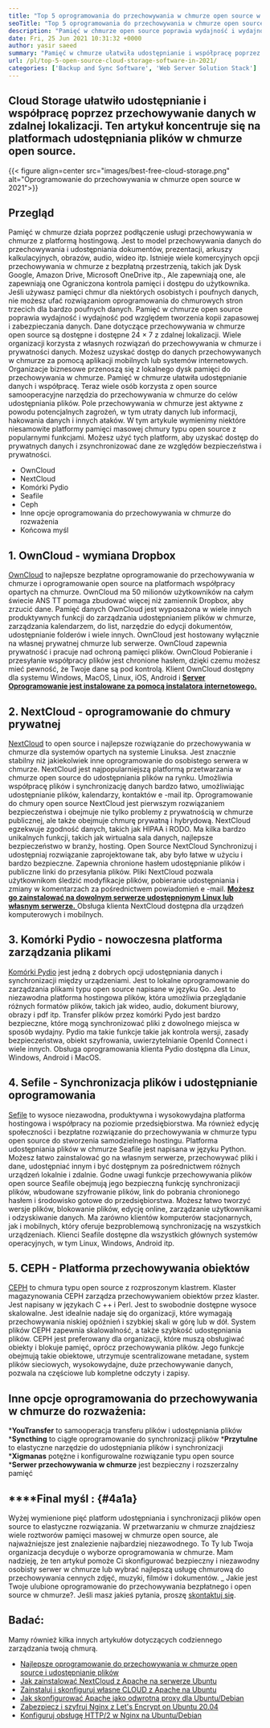 ```yaml
---
title: "Top 5 oprogramowania do przechowywania w chmurze open source w 2021" 
seoTitle: "Top 5 oprogramowania do przechowywania w chmurze open source w 2021" 
description: "Pamięć w chmurze open source poprawia wydajność i wydajność pod względem tworzenia kopii zapasowej i zabezpieczania danych. Ten artykuł koncentruje się na najlepszych aplikacjach do przechowywania w chmurze" 
date: Fri, 25 Jun 2021 10:31:32 +0000
author: yasir saeed
summary: "Pamięć w chmurze ułatwiła udostępnianie i współpracę poprzez przechowywanie danych w zdalnej lokalizacji. Ten artykuł koncentruje się na platformach udostępniania plików w chmurze open source." 
url: /pl/top-5-open-source-cloud-storage-software-in-2021/
categories: ['Backup and Sync Software', 'Web Server Solution Stack']
---
```


## Cloud Storage ułatwiło udostępnianie i współpracę poprzez przechowywanie danych w zdalnej lokalizacji. Ten artykuł koncentruje się na platformach udostępniania plików w chmurze open source.

{{< figure align=center src="images/best-free-cloud-storage.png" alt="Oprogramowanie do przechowywania w chmurze open source w 2021">}}


## **Przegląd**
Pamięć w chmurze działa poprzez podłączenie usługi przechowywania w chmurze z platformą hostingową. Jest to model przechowywania danych do przechowywania i udostępniania dokumentów, prezentacji, arkuszy kalkulacyjnych, obrazów, audio, wideo itp. Istnieje wiele komercyjnych opcji przechowywania w chmurze z bezpłatną przestrzenią, takich jak Dysk Google, Amazon Drive, Microsoft OneDrive itp., Ale zapewniają one, ale zapewniają one Ograniczona kontrola pamięci i dostępu do użytkownika. Jeśli używasz pamięci chmur dla niektórych osobistych i poufnych danych, nie możesz ufać rozwiązaniom oprogramowania do chmurowych stron trzecich dla bardzo poufnych danych. Pamięć w chmurze open source poprawia wydajność i wydajność pod względem tworzenia kopii zapasowej i zabezpieczania danych.
Dane dotyczące przechowywania w chmurze open source są dostępne i dostępne 24 × 7 z zdalnej lokalizacji. Wiele organizacji korzysta z własnych rozwiązań do przechowywania w chmurze i prywatności danych. Możesz uzyskać dostęp do danych przechowywanych w chmurze za pomocą aplikacji mobilnych lub systemów internetowych. Organizacje biznesowe przenoszą się z lokalnego dysk pamięci do przechowywania w chmurze. Pamięć w chmurze ułatwiła udostępnianie danych i współpracę. Teraz wiele osób korzysta z open source samooperacyjne narzędzia do przechowywania w chmurze do celów udostępniania plików. Pole przechowywania w chmurze jest aktywne z powodu potencjalnych zagrożeń, w tym utraty danych lub informacji, hakowania danych i innych ataków.
W tym artykule wymienimy niektóre niesamowite platformy pamięci masowej chmury typu open source z popularnymi funkcjami. Możesz użyć tych platform, aby uzyskać dostęp do prywatnych danych i zsynchronizować dane ze względów bezpieczeństwa i prywatności.
  * OwnCloud
  * NextCloud
  * Komórki Pydio
  * Seafile
  * Ceph
  * Inne opcje oprogramowania do przechowywania w chmurze do rozważenia
  * Końcowa myśl

## 1. OwnCloud - wymiana Dropbox
[OwnCloud][1] to najlepsze bezpłatne oprogramowanie do przechowywania w chmurze i oprogramowanie open source na platformach współpracy opartych na chmurze. OwnCloud ma 50 milionów użytkowników na całym świecie ANS TT pomaga zbudować więcej niż zamiennik Dropbox, aby zrzucić dane. Pamięć danych OwnCloud jest wyposażona w wiele innych produktywnych funkcji do zarządzania udostępnianiem plików w chmurze, zarządzania kalendarzem, do list, narzędzie do edycji dokumentów, udostępnianie folderów i wiele innych. OwnCloud jest hostowany wyłącznie na własnej prywatnej chmurze lub serwerze. OwnCloud zapewnia prywatność i pracuje nad ochroną pamięci plików. OwnCloud Pobieranie i przesyłanie współpracy plików jest chronione hasłem, dzięki czemu możesz mieć pewność, że Twoje dane są pod kontrolą.
Klient OwnCloud dostępny dla systemu Windows, MacOS, Linux, iOS, Android i [**Server Oprogramowanie jest instalowane za pomocą instalatora internetowego.** ][2]

## 2. NextCloud - oprogramowanie do chmury prywatnej
[NextCloud][3] to open source i najlepsze rozwiązanie do przechowywania w chmurze dla systemów opartych na systemie Linuksa. Jest znacznie stabilny niż jakiekolwiek inne oprogramowanie do osobistego serwera w chmurze. NextCloud jest najpopularniejszą platformą przetwarzania w chmurze open source do udostępniania plików na rynku. Umożliwia współpracę plików i synchronizację danych bardzo łatwo, umożliwiając udostępnianie plików, kalendarzy, kontaktów e -mail itp. Oprogramowanie do chmury open source NextCloud jest pierwszym rozwiązaniem bezpieczeństwa i obejmuje nie tylko problemy z prywatnością w chmurze publicznej, ale także obejmuje chmurę prywatną i hybrydową. NextCloud egzekwuje zgodność danych, takich jak HIPAA i RODO.
Ma kilka bardzo unikalnych funkcji, takich jak wirtualna sala danych, najlepsze bezpieczeństwo w branży, hosting. Open Source NextCloud Synchronizuj i udostępniaj rozwiązanie zaprojektowane tak, aby było łatwe w użyciu i bardzo bezpieczne. Zapewnia chronione hasłem udostępnianie plików i publiczne linki do przesyłania plików. Pliki NextCloud pozwala użytkownikom śledzić modyfikacje plików, pobieranie udostępniania i zmiany w komentarzach za pośrednictwem powiadomień e -mail. [**Możesz go zainstalować na dowolnym serwerze udostępnionym Linux lub własnym serwerze.** ][4]
Obsługa klienta NextCloud dostępna dla urządzeń komputerowych i mobilnych.

## 3. Komórki Pydio - nowoczesna platforma zarządzania plikami
[Komórki Pydio][5] jest jedną z dobrych opcji udostępniania danych i synchronizacji między urządzeniami. Jest to lokalne oprogramowanie do zarządzania plikami typu open source napisane w języku Go. Jest to niezawodna platforma hostingowa plików, która umożliwia przeglądanie różnych formatów plików, takich jak wideo, audio, dokument biurowy, obrazy i pdf itp. Transfer plików przez komórki Pydo jest bardzo bezpieczne, które mogą synchronizować pliki z dowolnego miejsca w sposób wydajny. Pydio ma takie funkcje takie jak kontrola wersji, zasady bezpieczeństwa, obiekt szyfrowania, uwierzytelnianie OpenId Connect i wiele innych.
Obsługa oprogramowania klienta Pydio dostępna dla Linux, Windows, Android i MacOS.

## 4. Sefile - Synchronizacja plików i udostępnianie oprogramowania
[Sefile][6] to wysoce niezawodna, produktywna i wysokowydajna platforma hostingowa i współpracy na poziomie przedsiębiorstwa. Ma również edycję społeczności i bezpłatne rozwiązanie do przechowywania w chmurze typu open source do stworzenia samodzielnego hostingu. Platforma udostępniania plików w chmurze Seafile jest napisana w języku Python.
Możesz łatwo zainstalować go na własnym serwerze, przechowywać pliki i dane, udostępniać innym i być dostępnym za pośrednictwem różnych urządzeń lokalnie i zdalnie. Godne uwagi funkcje przechowywania plików open source Seafile obejmują jego bezpieczną funkcję synchronizacji plików, wbudowane szyfrowanie plików, link do pobrania chronionego hasłem i środowisko gotowe do przedsiębiorstwa. Możesz łatwo tworzyć wersje plików, blokowanie plików, edycję online, zarządzanie użytkownikami i odzyskiwanie danych. Ma zarówno klientów komputerów stacjonarnych, jak i mobilnych, który oferuje bezproblemową synchronizację na wszystkich urządzeniach.
Klienci Seafile dostępne dla wszystkich głównych systemów operacyjnych, w tym Linux, Windows, Android itp.

## 5. CEPH - Platforma przechowywania obiektów
[CEPH][7] to chmura typu open source z rozproszonym klastrem. Klaster magazynowania CEPH zarządza przechowywaniem obiektów przez klaster. Jest napisany w językach C ++ i Perl. Jest to swobodnie dostępne wysoce skalowalne. Jest idealnie nadaje się do organizacji, które wymagają przechowywania niskiej opóźnień i szybkiej skali w górę lub w dół. System plików CEPH zapewnia skalowalność, a także szybkość udostępniania plików. CEPH jest preferowany dla organizacji, które muszą obsługiwać obiekty i blokuje pamięć, oprócz przechowywania plików.
Jego funkcje obejmują takie obiektowe, utrzymuje scentralizowane metadane, system plików sieciowych, wysokowydajne, duże przechowywanie danych, pozwala na częściowe lub kompletne odczyty i zapisy.

## Inne opcje oprogramowania do przechowywania w chmurze do rozważenia:
  ***YouTransfer**  to samooperacja transferu plików i udostępniania plików
  ***Syncthing**  to ciągłe oprogramowanie do synchronizacji plików
  ***Przytulne**  to elastyczne narzędzie do udostępniania plików i synchronizacji
  ***Xigmanas**  potężne i konfigurowalne rozwiązanie typu open source
  ***Serwer przechowywania w chmurze**  jest bezpieczny i rozszerzalny pamięć

## ****Final myśl **:**    {#4a1a}
Wyżej wymienione pięć platform udostępniania i synchronizacji plików open source to elastyczne rozwiązania. W przetwarzaniu w chmurze znajdziesz wiele roztworów pamięci masowej w chmurze open source, ale najważniejsze jest znalezienie najbardziej niezawodnego. To Ty lub Twoja organizacja decyduje o wyborze oprogramowania w chmurze. Mam nadzieję, że ten artykuł pomoże Ci skonfigurować bezpieczny i niezawodny osobisty serwer w chmurze lub wybrać najlepszą usługę chmurową do przechowywania cennych zdjęć, muzyki, filmów i dokumentów.
_ Jakie jest Twoje ulubione oprogramowanie do przechowywania bezpłatnego i open source w chmurze?. Jeśli masz jakieś pytania, proszę [skontaktuj się][8].

## Badać:
Mamy również kilka innych artykułów dotyczących codziennego zarządzania twoją chmurą.
  * [Najlepsze oprogramowanie do przechowywania w chmurze open source i udostępnianie plików][9]
  * [Jak zainstalować NextCloud z Apache na serwerze Ubuntu][4]
  * [Zainstaluj i skonfiguruj własne CLOUD z Apache na Ubuntu][2]
  * [Jak skonfigurować Apache jako odwrotną proxy dla Ubuntu/Debian][10]
  * [Zabezpiecz i szyfruj Nginx z Let's Encrypt on Ubuntu 20.04][11]
  * [Konfiguruj obsługę HTTP/2 w Nginx na Ubuntu/Debian][12]

  
[1]: https://owncloud.com/
[2]: https://blog.containerize.com/backup-and-sync-software/how-to-install-and-configure-owncloud-with-apache-on-ubuntu/
[3]: https://nextcloud.com/
[4]: https://blog.containerize.com/backup-and-sync-software/how-to-install-nextcloud-with-apache-on-ubuntu-server/
[5]: https://pydio.com/
[6]: https://www.seafile.com/
[7]: https://ceph.io/en/
[8]: mailto:yasir.saeed@aspose.com
[9]: https://products.containerize.com/backup-and-sync/
[10]: https://blog.containerize.com/web-server-solution-stack/how-to-configure-apache-as-a-reverse-proxy-for-ubuntudebian/
[11]: https://blog.containerize.com/web-server-solution-stack/how-to-secure-nginx-with-letsencrypt-on-ubuntu-20-04/
[12]: https://blog.containerize.com/web-server-solution-stack/how-to-configure-http2-support-in-nginx-on-ubuntudebian/

